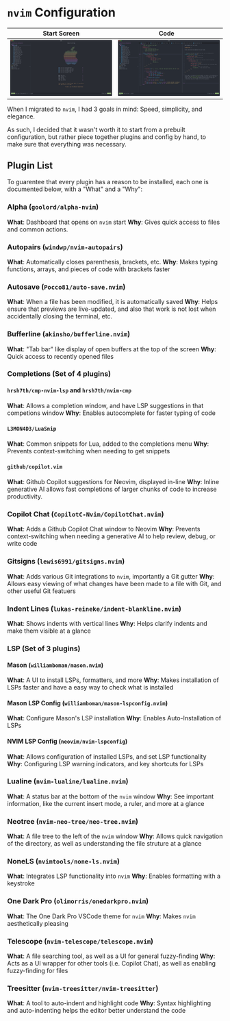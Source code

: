 # `nvim` Configuration

| Start Screen | Code&nbsp;&nbsp;&nbsp; |
|--------------|------|
| ![Start Screen](./art/startscreen.png) | ![Code](./art/code.png) |

When I migrated to `nvim`, I had 3 goals in mind: Speed, simplicity, and elegance.

As such, I decided that it wasn't worth it to start from a prebuilt configuration, but rather piece together plugins and config by hand, to make sure that everything was necessary.

## Plugin List

To guarentee that every plugin has a reason to be installed, each one is documented below, with a "What" and a "Why":

### Alpha (`goolord/alpha-nvim`)

**What**: Dashboard that opens on `nvim` start
**Why**: Gives quick access to files and common actions.

### Autopairs (`windwp/nvim-autopairs`)
**What**: Automatically closes parenthesis, brackets, etc.
**Why**: Makes typing functions, arrays, and pieces of code with brackets faster

### Autosave (`Pocco81/auto-save.nvim`)
**What**: When a file has been modified, it is automatically saved
**Why**: Helps ensure that previews are live-updated, and also that work is not lost when accidentally closing the terminal, etc.

### Bufferline (`akinsho/bufferline.nvim`)
**What**: "Tab bar" like display of open buffers at the top of the screen
**Why**: Quick access to recently opened files

### Completions (Set of 4 plugins)

#### `hrsh7th/cmp-nvim-lsp` and `hrsh7th/nvim-cmp`
**What**: Allows a completion window, and have LSP suggestions in that competions window
**Why**: Enables autocomplete for faster typing of code

#### `L3MON4D3/LuaSnip`
**What**: Common snippets for Lua, added to the completions menu
**Why**: Prevents context-switching when needing to get snippets

#### `github/copilot.vim`
**What**: Github Copilot suggestions for Neovim, displayed in-line
**Why**: Inline generative AI allows fast completions of larger chunks of code to increase productivity.

### Copilot Chat (`CopilotC-Nvim/CopilotChat.nvim`)

**What**: Adds a Github Copilot Chat window to Neovim
**Why**: Prevents context-switching when needing a generative AI to help review, debug, or write code

### Gitsigns (`lewis6991/gitsigns.nvim`)

**What**: Adds various Git integrations to `nvim`, importantly a Git gutter
**Why**: Allows easy viewing of what changes have been made to a file with Git, and other useful Git featuers

### Indent Lines (`lukas-reineke/indent-blankline.nvim`)

**What**: Shows indents with vertical lines
**Why**: Helps clarify indents and make them visible at a glance

### LSP (Set of 3 plugins)

#### Mason (`williamboman/mason.nvim`)

**What**: A UI to install LSPs, formatters, and more
**Why**: Makes installation of LSPs faster and have a easy way to check what is installed

#### Mason LSP Config (`williamboman/mason-lspconfig.nvim`)
**What**: Configure Mason's LSP installation
**Why**: Enables Auto-Installation of LSPs

#### NVIM LSP Config (`neovim/nvim-lspconfig`)
**What**: Allows configuration of installed LSPs, and set LSP functionality
**Why**: Configuring LSP warning indicators, and key shortcuts for LSPs

### Lualine (`nvim-lualine/lualine.nvim`)
**What**: A status bar at the bottom of the `nvim` window
**Why**: See important information, like the current insert mode, a ruler, and more at a glance

### Neotree (`nvim-neo-tree/neo-tree.nvim`)
**What**: A file tree to the left of the `nvim` window
**Why**: Allows quick navigation of the directory, as well as understanding the file struture at a glance

### NoneLS (`nvimtools/none-ls.nvim`)
**What**: Integrates LSP functionality into `nvim`
**Why**: Enables formatting with a keystroke

### One Dark Pro (`olimorris/onedarkpro.nvim`)
**What**: The One Dark Pro VSCode theme for `nvim`
**Why**: Makes `nvim` aesthetically pleasing

### Telescope (`nvim-telescope/telescope.nvim`)
**What**: A file searching tool, as well as a UI for general fuzzy-finding
**Why**: Acts as a UI wrapper for other tools (i.e. Copilot Chat), as well as enabling fuzzy-finding for files

### Treesitter (`nvim-treesitter/nvim-treesitter`)
**What**: A tool to auto-indent and highlight code
**Why**: Syntax highlighting and auto-indenting helps the editor better understand the code